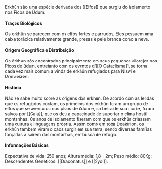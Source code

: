 Erkhûn são uma espécie derivada dos [[Elfos]] que surgiu do isolamento nos Picos de Ûdum.
#### Traços Biológicos
Os erkhûn se parecem com os elfos fortes e parrudos. Eles possuem uma caixa torácica relativamente grande, presas e pele branca como a neve.
#### Origem Geográfica e Distribuição
Os êrkhun são encontrados principalmente em seus pequenos vilarejos nos Picos de ûdum, entretanto com os eventos d'[[O Cataclisma]], se torna cada vez mais comum a vinda de erkhûn refugiados para Niswi e Dreiweizen.
#### História
Não se sabe muito sobre as origens dos erkhûn. De acordo com as lendas que os refugiados contam, os primeiros dos erkhûn foram um grupo de elfos que se aventurou nos picos de ûdum e, na beira de sua morte, foram salvos por [[Gaia]], que os deu a capacidade de suportar o clima hostil montanhas. Os anos de isolamento fizeram com que os erkhûn criassem uma cultura e linguagens própria. Assim como em toda Deakinion, os erkhûn também viram o caos surgir em sua terra, sendo diversas famílias forçadas à saírem das montanhas, em busca de refúgio.
#### Informações Básicas
Expectativa de vida: 250 anos;
Altura média: 1,8 - 2m;
Peso médio: 80Kg;
Descendentes Genéticos: [[Draconatus]] e [[Syol]].

